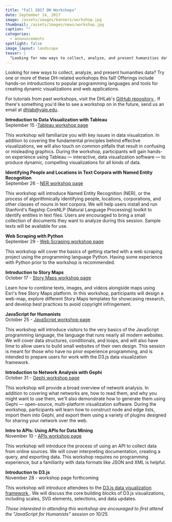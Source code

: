 ```yaml
---
title: "Fall 2017 DH Workshops"
date: September 14, 2017
image: /assets/images/banners/workshop.jpg
thumbnail: /assets/images/news/workshop.jpg
caption: ""
categories: 
  - announcements
spotlight: false
image_layout: landscape
teaser: |
  "Looking for new ways to collect, analyze, and present humanities data? Try one or more of these DH-related workshops this fall!"
---
```


Looking for new ways to collect, analyze, and present humanities data? Try one or more of these DH-related workshops this fall! Offerings include hands-on introductions to popular programming languages and tools for creating dynamic visualizations and web applications.
   
   
For tutorials from past workshops, visit the DHLab's <a href="https://github.com/YaleDHLab/lab-workshops" target="_blank"> GitHub repository </a>. If there's something you'd like to see a workshop on in the future, send us an email at <a href="mailto:dhlab@yale.edu">dhlab@yale.edu</a>.
   
<strong>Introduction to Data Visualization with Tableau</strong>  
September 15 -<a href="http://web.library.yale.edu/dhlab/tableaufall17" target="_blank">Tableau workshop page</a>
   
This workshop will familiarize you with key issues in data visualization. In addition to covering the fundamental principles behind effective visualizations, we will also touch on common pitfalls that result in confusing or misleading graphics. During the workshop, participants will gain hands-on experience using Tableau — interactive, data visualization software — to produce dynamic, compelling visualizations for all kinds of data.

 
<strong>Identifying People and Locations in Text Corpora with Named Entity Recognition</strong>  
September 26 - <a href="http://web.library.yale.edu/dhlab/NERworkshopf17" target="_blank">NER workshop page</a>
   
This workshop will introduce Named Entity Recognition (NER), or the process of algorithmically identifying people, locations, corporations, and other classes of nouns in text corpora. We will help users install and run Stanford's flagship CoreNLP (Natural Language Processing) toolkit to identify entities in text files. Users are encouraged to bring a small collection of documents they want to analyze during this session. Sample texts will be available for use.
    

<strong>Web Scraping with Python</strong>  
September 29 - <a href="http://schedule.yale.edu/event/3609550" target="_blank">Web Scraping workshop page</a>

This workshop will cover the basics of getting started with a web scraping project using the programming language Python. Having some experience with Python prior to the workshop is recommended.
   
   
<strong>Introduction to Story Maps</strong>  
October 17 - <a href="http://web.library.yale.edu/dhlab/storymapsf17" target="_blank"> Story Maps workshop page </a>
   
Learn how to combine texts, images, and videos alongside maps using Esri's free Story Maps platform. In this workshop, participants will design a web-map, explore different Story Maps templates for showcasing research, and develop best practices to avoid copyright infringement.
   

<strong>JavaScript for Humanists</strong>  
October 25 - <a href="http://web.library.yale.edu/dhlab/javascriptf17" target="_blank">JavaScript workshop page</a>
   
This workshop will introduce visitors to the very basics of the JavaScript programming language, the language that runs nearly all modern websites. We will cover data structures, conditionals, and loops, and will also have time to allow users to build small websites of their own design. This session is meant for those who have no prior experience programming, and is intended to prepare users for work with the D3.js data visualization framework.
   
   
<strong>Introduction to Network Analysis with Gephi</strong>  
October 31 - <a href="http://web.library.yale.edu/dhlab/networksfall17" target="_blank">Gephi workshop page</a>
   
This workshop will provide a broad overview of network analysis. In addition to covering what networks are, how to read them, and why you might want to use them, we'll also demonstrate how to generate them using Gephi — open-source, multi-platform visualization software. During the workshop, participants will learn how to construct node and edge lists, import them into Gephi, and export them using a variety of plugins designed for sharing your network over the web.
   
   
<strong>Intro to APIs: Using APIs for Data Mining</strong>  
November 10 - <a href="http://schedule.yale.edu/event/3609618" target="_blank">APIs workshop page</a>
   
This workshop will introduce the process of using an API to collect data from online sources. We will cover interpreting documentation, creating a query, and exporting data. This workshop requires no programming experience, but a familiarity with data formats like JSON and XML is helpful.
   
   
<strong>Introduction to D3.js</strong>  
November 28 - workshop page forthcoming
   
This workshop will introduce attendees to the <a href="https://d3js.org/" target="_blank"> D3.js data visualization framework </a>. We will discuss the core building blocks of D3.js visualizations, including scales, SVG elements, selections, and data updates.

<em>
 Those interested in attending this workshop are encouraged to first attend the "JavaScript for Humanists" session on 10/25.
</em>